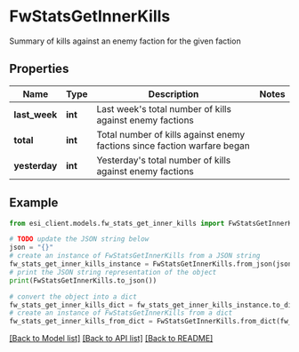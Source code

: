 # FwStatsGetInnerKills

Summary of kills against an enemy faction for the given faction

## Properties

Name | Type | Description | Notes
------------ | ------------- | ------------- | -------------
**last_week** | **int** | Last week&#39;s total number of kills against enemy factions | 
**total** | **int** | Total number of kills against enemy factions since faction warfare began | 
**yesterday** | **int** | Yesterday&#39;s total number of kills against enemy factions | 

## Example

```python
from esi_client.models.fw_stats_get_inner_kills import FwStatsGetInnerKills

# TODO update the JSON string below
json = "{}"
# create an instance of FwStatsGetInnerKills from a JSON string
fw_stats_get_inner_kills_instance = FwStatsGetInnerKills.from_json(json)
# print the JSON string representation of the object
print(FwStatsGetInnerKills.to_json())

# convert the object into a dict
fw_stats_get_inner_kills_dict = fw_stats_get_inner_kills_instance.to_dict()
# create an instance of FwStatsGetInnerKills from a dict
fw_stats_get_inner_kills_from_dict = FwStatsGetInnerKills.from_dict(fw_stats_get_inner_kills_dict)
```
[[Back to Model list]](../README.md#documentation-for-models) [[Back to API list]](../README.md#documentation-for-api-endpoints) [[Back to README]](../README.md)


